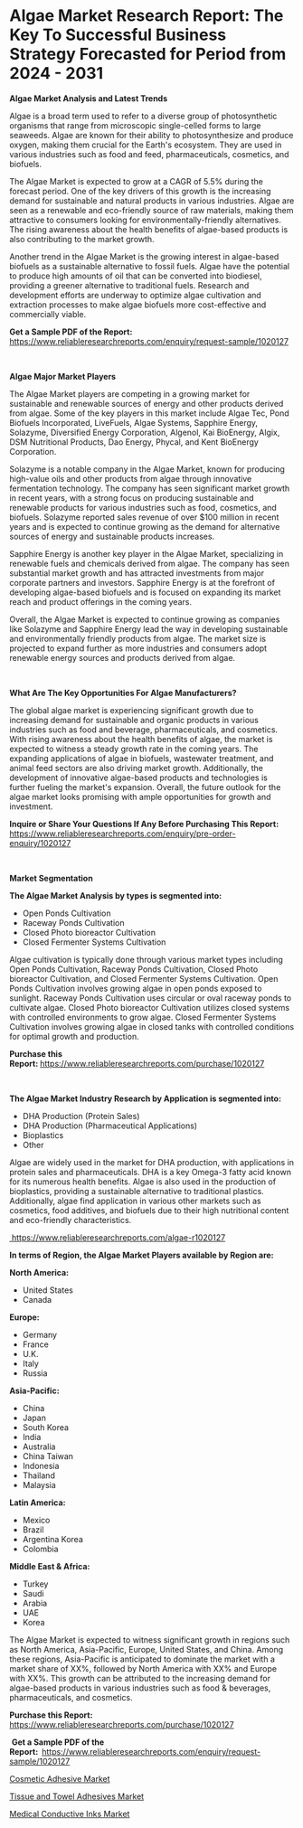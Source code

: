 <p><h1>Algae Market Research Report: The Key To Successful Business Strategy Forecasted for Period from 2024 - 2031</h1></p><p><strong>Algae Market Analysis and Latest Trends</strong></p>
<p><p>Algae is a broad term used to refer to a diverse group of photosynthetic organisms that range from microscopic single-celled forms to large seaweeds. Algae are known for their ability to photosynthesize and produce oxygen, making them crucial for the Earth's ecosystem. They are used in various industries such as food and feed, pharmaceuticals, cosmetics, and biofuels.</p><p>The Algae Market is expected to grow at a CAGR of 5.5% during the forecast period. One of the key drivers of this growth is the increasing demand for sustainable and natural products in various industries. Algae are seen as a renewable and eco-friendly source of raw materials, making them attractive to consumers looking for environmentally-friendly alternatives. The rising awareness about the health benefits of algae-based products is also contributing to the market growth.</p><p>Another trend in the Algae Market is the growing interest in algae-based biofuels as a sustainable alternative to fossil fuels. Algae have the potential to produce high amounts of oil that can be converted into biodiesel, providing a greener alternative to traditional fuels. Research and development efforts are underway to optimize algae cultivation and extraction processes to make algae biofuels more cost-effective and commercially viable.</p></p>
<p><strong>Get a Sample PDF of the Report:&nbsp;</strong> <a href="https://www.reliableresearchreports.com/enquiry/request-sample/1020127">https://www.reliableresearchreports.com/enquiry/request-sample/1020127</a></p>
<p>&nbsp;</p>
<p><strong>Algae Major Market Players</strong></p>
<p><p>The Algae Market players are competing in a growing market for sustainable and renewable sources of energy and other products derived from algae. Some of the key players in this market include Algae Tec, Pond Biofuels Incorporated, LiveFuels, Algae Systems, Sapphire Energy, Solazyme, Diversified Energy Corporation, Algenol, Kai BioEnergy, Algix, DSM Nutritional Products, Dao Energy, Phycal, and Kent BioEnergy Corporation.</p><p>Solazyme is a notable company in the Algae Market, known for producing high-value oils and other products from algae through innovative fermentation technology. The company has seen significant market growth in recent years, with a strong focus on producing sustainable and renewable products for various industries such as food, cosmetics, and biofuels. Solazyme reported sales revenue of over $100 million in recent years and is expected to continue growing as the demand for alternative sources of energy and sustainable products increases.</p><p>Sapphire Energy is another key player in the Algae Market, specializing in renewable fuels and chemicals derived from algae. The company has seen substantial market growth and has attracted investments from major corporate partners and investors. Sapphire Energy is at the forefront of developing algae-based biofuels and is focused on expanding its market reach and product offerings in the coming years.</p><p>Overall, the Algae Market is expected to continue growing as companies like Solazyme and Sapphire Energy lead the way in developing sustainable and environmentally friendly products from algae. The market size is projected to expand further as more industries and consumers adopt renewable energy sources and products derived from algae.</p></p>
<p>&nbsp;</p>
<p><strong>What Are The Key Opportunities For Algae Manufacturers?</strong></p>
<p><p>The global algae market is experiencing significant growth due to increasing demand for sustainable and organic products in various industries such as food and beverage, pharmaceuticals, and cosmetics. With rising awareness about the health benefits of algae, the market is expected to witness a steady growth rate in the coming years. The expanding applications of algae in biofuels, wastewater treatment, and animal feed sectors are also driving market growth. Additionally, the development of innovative algae-based products and technologies is further fueling the market's expansion. Overall, the future outlook for the algae market looks promising with ample opportunities for growth and investment.</p></p>
<p><strong>Inquire or Share Your Questions If Any Before Purchasing This Report:</strong> <a href="https://www.reliableresearchreports.com/enquiry/pre-order-enquiry/1020127">https://www.reliableresearchreports.com/enquiry/pre-order-enquiry/1020127</a></p>
<p>&nbsp;</p>
<p><strong>Market Segmentation</strong></p>
<p><strong>The Algae Market Analysis by types is segmented into:</strong></p>
<p><ul><li>Open Ponds Cultivation</li><li>Raceway Ponds Cultivation</li><li>Closed Photo bioreactor Cultivation</li><li>Closed Fermenter Systems Cultivation</li></ul></p>
<p><p>Algae cultivation is typically done through various market types including Open Ponds Cultivation, Raceway Ponds Cultivation, Closed Photo bioreactor Cultivation, and Closed Fermenter Systems Cultivation. Open Ponds Cultivation involves growing algae in open ponds exposed to sunlight. Raceway Ponds Cultivation uses circular or oval raceway ponds to cultivate algae. Closed Photo bioreactor Cultivation utilizes closed systems with controlled environments to grow algae. Closed Fermenter Systems Cultivation involves growing algae in closed tanks with controlled conditions for optimal growth and production.</p></p>
<p><strong>Purchase this Report:&nbsp;</strong><a href="https://www.reliableresearchreports.com/purchase/1020127">https://www.reliableresearchreports.com/purchase/1020127</a></p>
<p>&nbsp;</p>
<p><strong>The Algae Market Industry Research by Application is segmented into:</strong></p>
<p><ul><li>DHA Production (Protein Sales)</li><li>DHA Production (Pharmaceutical Applications)</li><li>Bioplastics</li><li>Other</li></ul></p>
<p><p>Algae are widely used in the market for DHA production, with applications in protein sales and pharmaceuticals. DHA is a key Omega-3 fatty acid known for its numerous health benefits. Algae is also used in the production of bioplastics, providing a sustainable alternative to traditional plastics. Additionally, algae find application in various other markets such as cosmetics, food additives, and biofuels due to their high nutritional content and eco-friendly characteristics.</p></p>
<p><a href="https://www.reliableresearchreports.com/algae-r1020127">&nbsp;https://www.reliableresearchreports.com/algae-r1020127</a></p>
<p><strong>In terms of Region, the Algae Market Players available by Region are:</strong></p>
<p>
    <p> <strong> North America: </strong>
        <ul>
            <li>United States</li>
            <li>Canada</li>
        </ul>
        </p> 
    <p> <strong> Europe: </strong>
        <ul>
            <li>Germany</li>
            <li>France</li>
            <li>U.K.</li>
            <li>Italy</li>
            <li>Russia</li>
        </ul>
        </p> 
    <p> <strong> Asia-Pacific: </strong>
        <ul>
            <li>China</li>
            <li>Japan</li>
            <li>South Korea</li>
            <li>India</li>
            <li>Australia</li>
            <li>China Taiwan</li>
            <li>Indonesia</li>
            <li>Thailand</li>
            <li>Malaysia</li>
        </ul>
        </p> 
    <p> <strong> Latin America: </strong>
        <ul>
            <li>Mexico</li>
            <li>Brazil</li>
            <li>Argentina Korea</li>
            <li>Colombia</li>
        </ul>
        </p> 
    <p> <strong> Middle East & Africa: </strong>
        <ul>
            <li>Turkey</li>
            <li>Saudi</li>
            <li>Arabia</li>
            <li>UAE</li>
            <li>Korea</li>
        </ul>
    </p>
    </p>
<p><p>The Algae Market is expected to witness significant growth in regions such as North America, Asia-Pacific, Europe, United States, and China. Among these regions, Asia-Pacific is anticipated to dominate the market with a market share of XX%, followed by North America with XX% and Europe with XX%. This growth can be attributed to the increasing demand for algae-based products in various industries such as food & beverages, pharmaceuticals, and cosmetics.</p></p>
<p><strong>Purchase this Report: </strong><a href="https://www.reliableresearchreports.com/purchase/1020127">https://www.reliableresearchreports.com/purchase/1020127</a></p>
<p>&nbsp;<strong>Get a Sample PDF of the Report:&nbsp;&nbsp;</strong><a href="https://www.reliableresearchreports.com/enquiry/request-sample/1020127">https://www.reliableresearchreports.com/enquiry/request-sample/1020127</a></p>
<p><strong></strong></p>
<p><p><a href="https://forested-sushi-9b0.notion.site/Cosmetic-Adhesive-Market-Provides-Detailed-Segmentation-of-this-Market-based-on-Type-Application-a-87b0238f092b410b81d0cc85a7118dec">Cosmetic Adhesive Market</a></p><p><a href="https://lydian-appliance-61d.notion.site/Tissue-and-Towel-Adhesives-Market-Centers-on-Aspects-such-as-Market-Growth-Market-Share-Market-Opp-4cf0587296d7427184c3c4abf606242f">Tissue and Towel Adhesives Market</a></p><p><a href="https://summer-dogwood-3e9.notion.site/Medical-Conductive-Inks-Market-Research-Report-Unlocks-Analysis-on-the-Market-Financial-Status-Mark-f49d9cd9449847b686911b6b9265311c">Medical Conductive Inks Market</a></p></p>